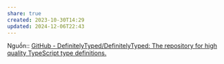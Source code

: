 ```yaml
---
share: true
created: 2023-10-30T14:29
updated: 2024-12-06T22:43
---
```

Nguồn:: [GitHub - DefinitelyTyped/DefinitelyTyped: The repository for high quality TypeScript type definitions.](https://github.com/DefinitelyTyped/DefinitelyTyped/tree/master)